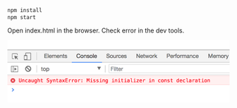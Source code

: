 ```
npm install
npm start
```
Open index.html in the browser. Check error in the dev tools.

![Screen Shot 2018-01-19 at 7.23.56 PM.png](https://raw.githubusercontent.com/dangh/reproduce-uglifyjs-webpack-plugin/master/Screen%20Shot%202018-01-19%20at%207.23.56%20PM.png)
